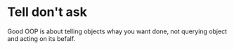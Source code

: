 # Tell don't ask

Good OOP is about telling objects whay you want done, not querying object and acting on its befalf.
